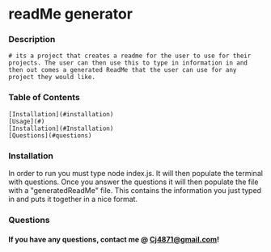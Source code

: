 # readMe generator
  ### Description
    # its a project that creates a readme for the user to use for their projects. The user can then use this to type in information in and then out comes a generated ReadMe that the user can use for any project they would like. 
  ### Table of Contents
    [Installation](#installation)
    [Usage](#)
    [Installation](#Installation)
    [Questions](#questions)
    
  ### Installation
  In order to run you must type node index.js. It will then populate the terminal with questions. Once you answer the questions it will then populate the file with a "generatedReadMe" file. This contains the information you just typed in and puts it together in a nice format.
 
  ### Questions
  #### If you have any questions, contact me @ Cj4871@gmail.com!